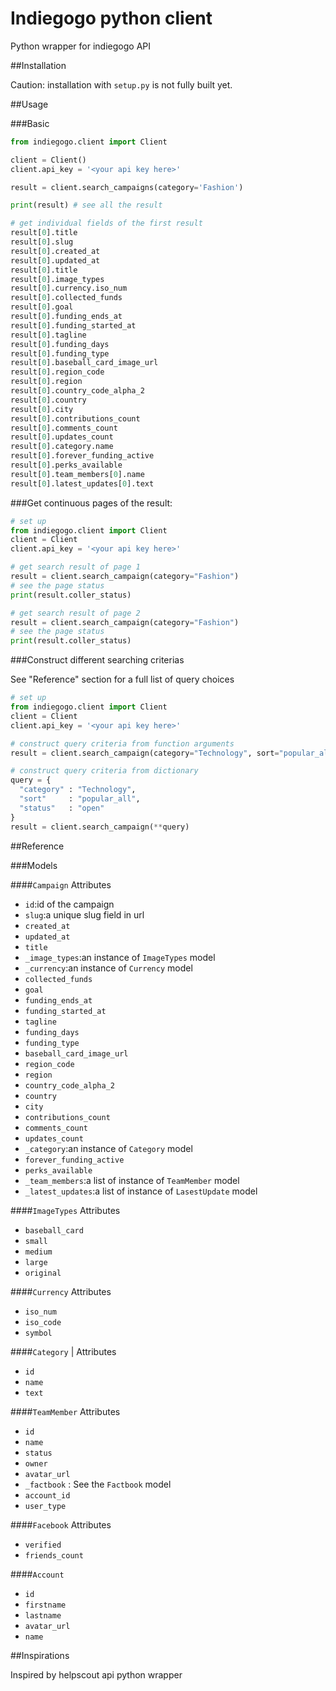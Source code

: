 # Indiegogo python client

Python wrapper for indiegogo API

##Installation

Caution: installation with `setup.py` is not fully built yet.

##Usage

###Basic

```python
from indiegogo.client import Client

client = Client()
client.api_key = '<your api key here>'

result = client.search_campaigns(category='Fashion')

print(result) # see all the result

# get individual fields of the first result
result[0].title
result[0].slug
result[0].created_at
result[0].updated_at
result[0].title
result[0].image_types
result[0].currency.iso_num
result[0].collected_funds
result[0].goal
result[0].funding_ends_at
result[0].funding_started_at
result[0].tagline
result[0].funding_days
result[0].funding_type
result[0].baseball_card_image_url
result[0].region_code
result[0].region
result[0].country_code_alpha_2
result[0].country
result[0].city
result[0].contributions_count
result[0].comments_count
result[0].updates_count
result[0].category.name
result[0].forever_funding_active
result[0].perks_available
result[0].team_members[0].name
result[0].latest_updates[0].text
```

###Get continuous pages of the result:

```python
# set up
from indiegogo.client import Client
client = Client
client.api_key = '<your api key here>'

# get search result of page 1
result = client.search_campaign(category="Fashion")
# see the page status
print(result.coller_status)

# get search result of page 2
result = client.search_campaign(category="Fashion")
# see the page status
print(result.coller_status)
```

###Construct different searching criterias

See "Reference" section for a full list of query choices

```python
# set up
from indiegogo.client import Client
client = Client
client.api_key = '<your api key here>'

# construct query criteria from function arguments
result = client.search_campaign(category="Technology", sort="popular_all", status="open")

# construct query criteria from dictionary
query = {
  "category" : "Technology",
  "sort"     : "popular_all",
  "status"   : "open"
}
result = client.search_campaign(**query)
```


##Reference

###Models

####`Campaign`
Attributes
- `id`:id of the campaign
- `slug`:a unique slug field in url
- `created_at`
- `updated_at`
- `title`
- `_image_types`:an instance of `ImageTypes` model
- `_currency`:an instance of `Currency` model
- `collected_funds`
- `goal`
- `funding_ends_at`
- `funding_started_at`
- `tagline`
- `funding_days`
- `funding_type`
- `baseball_card_image_url`
- `region_code`
- `region`
- `country_code_alpha_2`
- `country`
- `city`
- `contributions_count`
- `comments_count`
- `updates_count`
- `_category`:an instance of `Category` model
- `forever_funding_active`
- `perks_available`
- `_team_members`:a list of instance of `TeamMember` model
- `_latest_updates`:a list of instance of `LasestUpdate` model

####`ImageTypes`
Attributes
- `baseball_card`
- `small`
- `medium`
- `large`
- `original`

####`Currency`
Attributes
- `iso_num`
- `iso_code`
- `symbol`

####`Category`
| Attributes
- `id`
- `name`
- `text`

####`TeamMember`
Attributes
- `id`
- `name`
- `status`
- `owner`
- `avatar_url`
- `_factbook` : See the `Factbook` model
- `account_id`
- `user_type`

####`Facebook`
Attributes
- `verified`
- `friends_count`

####`Account`
- `id`
- `firstname`
- `lastname`
- `avatar_url`
- `name`

##Inspirations

Inspired by helpscout api python wrapper
